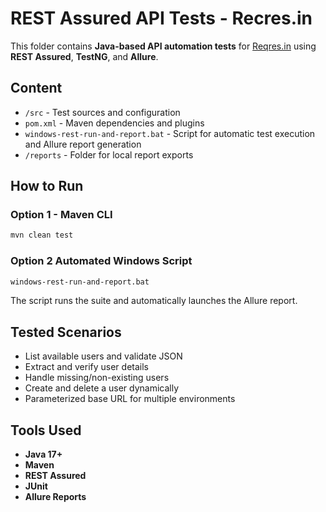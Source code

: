 # REST Assured API Tests - Recres.in

This folder contains **Java-based API automation tests** for [Reqres.in](https://reqres.in/) using **REST Assured**, **TestNG**, and **Allure**.

## Content
- `/src` - Test sources and configuration  
- `pom.xml` - Maven dependencies and plugins  
- `windows-rest-run-and-report.bat` - Script for automatic test execution and Allure report generation  
- `/reports` - Folder for local report exports

## How to Run
### Option 1 - Maven CLI
```bash
mvn clean test
```

### Option 2 Automated Windows Script
```bash
windows-rest-run-and-report.bat
```
The script runs the suite and automatically launches the Allure report.

## Tested Scenarios
- List available users and validate JSON  
- Extract and verify user details  
- Handle missing/non-existing users  
- Create and delete a user dynamically  
- Parameterized base URL for multiple environments

## Tools Used
- **Java 17+**  
- **Maven**  
- **REST Assured**  
- **JUnit**  
- **Allure Reports**
